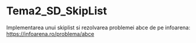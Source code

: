 # Tema2_SD_SkipList
Implementarea unui skiplist si rezolvarea problemei abce de pe infoarena: https://infoarena.ro/problema/abce
